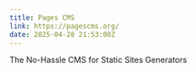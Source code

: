 ```yaml
---
title: Pages CMS
link: https://pagescms.org/
date: 2025-04-28 21:53:00Z
---
```

The No-Hassle CMS for Static Sites Generators
